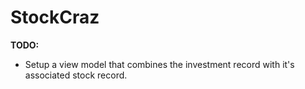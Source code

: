 # StockCraz

**TODO:**
* Setup a view model that combines the investment record with it's associated
  stock record.
